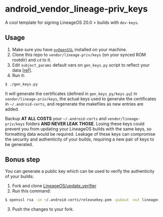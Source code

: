 # android_vendor_lineage-priv_keys

A cool template for signing LineageOS 20.0 > builds with `dev-keys`.

## Usage

1. Make sure you have [`pyOpenSSL`](https://pypi.org/project/pyOpenSSL/) installed on your machine.
2. Clone this repo to `vendor/lineage-priv/keys` (on your synced ROM rootdir) and `cd` to it.
3. Edit `subject_params` default vars on `gen_keys.py` script to reflect your data [[ref]](https://learn.microsoft.com/en-us/previous-versions/windows/desktop/ldap/distinguished-names).
4. Run it:

```bash
$ ./gen_keys.py
```

It will generate the certificates (defined in `gen_keys_py/keys.py`) in `vendor/lineage-priv/keys`, the actual keys used to generate the certificates in `~/.android-certs`, and regenerate the makefiles as new entries are added.

Backup **AT ALL COSTS** your `~/.android-certs` and `vendor/lineage-priv/keys` folders **AND NEVER LEAK THOSE**. Losing these keys could prevent you from updating your LineageOS builds with the same keys, so formatting data would be required. Leakage of these keys can compromise the security and authenticity of your builds, requiring a new pair of keys to be generated.

## Bonus step

You can generate a public key which can be used to verify the authenticity of your builds:

1. Fork and clone [LineageOS/update_verifier](https://github.com/LineageOS/update_verifier)
2. Run this command:

```bash
$ openssl rsa -in ~/.android-certs/releasekey.pem -pubout -out lineageos_pubkey
```

3. Push the changes to your fork.
